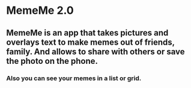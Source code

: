 # MemeMe 2.0
## MemeMe is an app that takes pictures and overlays text to make memes out of friends, family. And allows to share with others or save the photo on the phone.
### Also you can see your memes in a list or grid.
